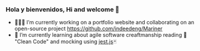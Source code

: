 ### Hola y bienvenidos, Hi and welcome 👋

- 👩🏻‍💻 I’m currently working on a portfolio website and collaborating on an open-source project https://github.com/indeedeng/Mariner
- 🌱 I’m currently learning about agile software creaftmanship reading 📖 "Clean Code" and mocking using [jest.js](https://jestjs.io/)🃏 

<!--
**IngridGdesigns/IngridGdesigns** is a ✨ _special_ ✨ repository because its `README.md` (this file) appears on your GitHub profile.

Here are some ideas to get you started:

- 🔭 I’m currently working on ...
- 🌱 I’m currently learning ...
- 👯 I’m looking to collaborate on ...
- 🤔 I’m looking for help with ...
- 💬 Ask me about ...
- 📫 How to reach me: ...
- 😄 Pronouns: ...
- ⚡ Fun fact: ...
-->
